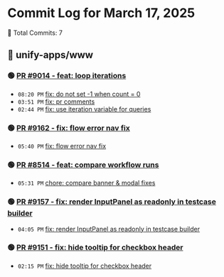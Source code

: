# Commit Log for March 17, 2025

📝 Total Commits: 7

## 📁 unify-apps/www

### 🟢 [PR #9014 - feat: loop iterations](https://github.com/unify-apps/www/pull/9014)

- `08:20 PM` [fix: do not set -1 when count = 0](https://github.com/unify-apps/www/commit/a07ac774b47f4ddf05734fb4eee2585dc5b7e668)
- `03:51 PM` [fix: pr comments](https://github.com/unify-apps/www/commit/f9e0973ab6e1d4ea24e42141d1d8dca17210c341)
- `02:44 PM` [fix: use iteration variable for queries](https://github.com/unify-apps/www/commit/a5f0b0cc15d461164295f5d7c5120532401d35c6)

### 🟢 [PR #9162 - fix: flow error nav fix](https://github.com/unify-apps/www/pull/9162)

- `05:40 PM` [fix: flow error nav fix](https://github.com/unify-apps/www/commit/efad0f5b3e15c1c75a9c8a02ba225b0c0d2c31a8)

### 🟢 [PR #8514 - feat: compare workflow runs](https://github.com/unify-apps/www/pull/8514)

- `05:31 PM` [chore: compare banner & modal fixes](https://github.com/unify-apps/www/commit/3a328539632b28dc922011d2e05ea4e25da8bd0e)

### 🟢 [PR #9157 - fix: render InputPanel as readonly in testcase builder](https://github.com/unify-apps/www/pull/9157)

- `04:05 PM` [fix: render InputPanel as readonly in testcase builder](https://github.com/unify-apps/www/commit/2690ddfa04dade199130d7934f1c64b5f05b6eb9)

### 🟢 [PR #9151 - fix: hide tooltip for checkbox header](https://github.com/unify-apps/www/pull/9151)

- `02:15 PM` [fix: hide tooltip for checkbox header](https://github.com/unify-apps/www/commit/130f390a6ff9c2d8af186f61156e9bac160b82df)


